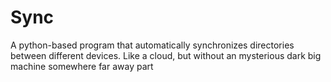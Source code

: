 # Sync
A python-based program that automatically synchronizes directories between different devices. Like a cloud, but without an mysterious dark big machine somewhere far away part
